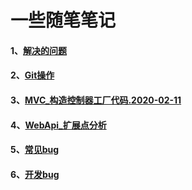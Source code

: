   # 一些随笔笔记


#### 1、[解决的问题](./question.md)

#### 2、[Git操作](./OperGit.md)

#### 3、[MVC_构造控制器工厂代码.2020-02-11](./Design1.md)

#### 4、[WebApi_扩展点分析](./webApiExtention_1.md)

#### 5、[常见bug](./bug.md)

#### 6、[开发bug](./bugdev.md)
